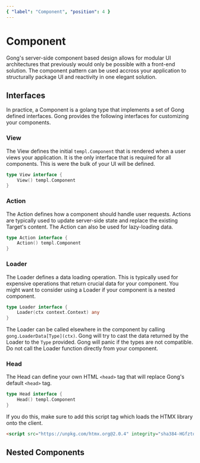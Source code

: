 ```yaml
---
{ "label": "Component", "position": 4 }
---
```


# Component

Gong's server-side component based design allows for modular UI architectures that previously would only be possible with a front-end solution. The component pattern can be used accross your application to structurally package UI and reactivity in one elegant solution.

## Interfaces

In practice, a Component is a golang type that implements a set of Gong defined interfaces. Gong provides the following interfaces for customizing your components.

### View
The View defines the initial `templ.Component` that is rendered when a user views your application. It is the only interface that is required for all components. This is were the bulk of your UI will be defined.

```go
type View interface {
	View() templ.Component
}
```

### Action

The Action defines how a component should handle user requests. Actions are typically used to update server-side state and replace the existing Target's content. The Action can also be used for lazy-loading data.

```go
type Action interface {
	Action() templ.Component
}
```

### Loader

The Loader defines a data loading operation. This is typically used for expensive operations that return crucial data for your component. You might want to consider using a Loader if your component is a nested component.

```go
type Loader interface {
	Loader(ctx context.Context) any
}
```

The Loader can be called elsewhere in the component by calling `gong.LoaderData[Type](ctx)`. Gong will try to cast the data returned by the Loader to the `Type` provided. Gong will panic if the types are not compatible. Do not call the Loader function directly from your component.

### Head

The Head can define your own HTML `<head>` tag that will replace Gong's default `<head>` tag.

```go
type Head interface {
	Head() templ.Component
}
```

If you do this, make sure to add this script tag which loads the HTMX library onto the client.

```html
<script src="https://unpkg.com/htmx.org@2.0.4" integrity="sha384-HGfztofotfshcF7+8n44JQL2oJmowVChPTg48S+jvZoztPfvwD79OC/LTtG6dMp+" crossorigin="anonymous"></script>
```

## Nested Components
